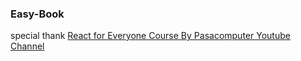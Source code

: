 ### Easy-Book
special thank 
[React for Everyone Course By Pasacomputer Youtube Channel]('https://www.youtube.com/watch?v=mXjxKhWNHNo')